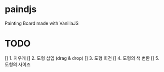 # paindjs
Painting Board made with VanillaJS


# TODO
[] 1. 지우개
[] 2. 도형 삽입 (drag & drop)
[] 3. 도형 회전
[] 4. 도형의 색 변환
[] 5. 도형의 사이즈 
